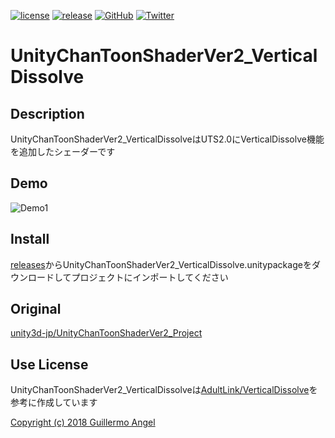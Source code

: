 [![license](https://img.shields.io/github/license/tomori-hikage/UnityChanToonShaderVer2_VerticalDissolve.svg?style=flat-square)](https://github.com/tomori-hikage/UnityChanToonShaderVer2_VerticalDissolve/blob/master/LICENSE)
[![release](https://img.shields.io/github/release/tomori-hikage/UnityChanToonShaderVer2_VerticalDissolve.svg?style=flat-square)](https://github.com/tomori-hikage/UnityChanToonShaderVer2_VerticalDissolve/releases)
[![GitHub](https://img.shields.io/github/followers/tomori-hikage.svg?label=@tomori-hikage&style=social)](https://github.com/tomori-hikage)
[![Twitter](https://img.shields.io/twitter/follow/tomori_hikage.svg?label=@tomori_hikage&style=social)](https://twitter.com/tomori_hikage)

# UnityChanToonShaderVer2_VerticalDissolve

## Description

UnityChanToonShaderVer2_VerticalDissolveはUTS2.0にVerticalDissolve機能を追加したシェーダーです

## Demo

![Demo1](https://github.com/tomori-hikage/UnityChanToonShaderVer2_VerticalDissolve/blob/readme_images/Images/gif1.gif)

## Install

[releases](https://github.com/tomori-hikage/UnityChanToonShaderVer2_VerticalDissolve/releases)からUnityChanToonShaderVer2_VerticalDissolve.unitypackageをダウンロードしてプロジェクトにインポートしてください

## Original

[unity3d-jp/UnityChanToonShaderVer2_Project](https://github.com/unity3d-jp/UnityChanToonShaderVer2_Project)

## Use License

UnityChanToonShaderVer2_VerticalDissolveは[AdultLink/VerticalDissolve](https://github.com/AdultLink/VerticalDissolve)を参考に作成しています

[Copyright (c) 2018 Guillermo Angel](https://github.com/AdultLink/VerticalDissolve/blob/master/LICENSE)
